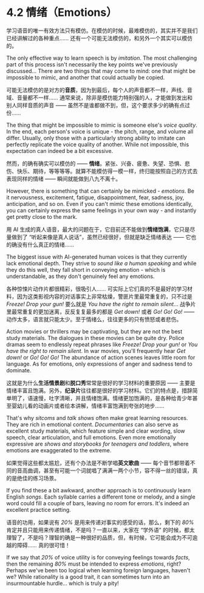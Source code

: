 # 4.2 情绪（Emotions）

学习语音的唯一有效方法只有模仿。在模仿的时候，最难模仿的，其实并不是我们已经讲解过的各种重点…… 还有一个可能无法模仿的，和另外一个其实可以模仿的。

The only effective way to learn speech is by *imitation*. The most challenging part of this process isn't necessarily the key points we've previously discussed... There are two things that may come to mind: one that might be impossible to mimic, and another that could actually be copied.

可能无法模仿的是对方的**音质**，因为到最后，每个人的声音都不一样，声线、音域、音量都不一样…… 通常来说，除非是模仿能力特别强的人，才能做到发出和别人同样音质的声音 —— 虽然不是谁都做不到，但，这个要求多少的确有点过份……

The thing that might be impossible to mimic is someone else's *voice quality*. In the end, each person's voice is unique - the pitch, range, and volume all differ. Usually, only those with a particularly strong ability to imitate can perfectly replicate the voice quality of another. While not impossible, this expectation can indeed be a bit excessive.

然而，的确有确实可以模仿的 —— **情绪**。紧张、兴奋、疲惫、失望、恐惧、悲伤、快乐、期待，等等等等。就算不能模仿得一模一样，终归能按照自己的方式去表现同样的情绪 —— 瞬间就能做到八九不离十。

However, there is something that can certainly be mimicked - *emotions*. Be it nervousness, excitement, fatigue, disappointment, fear, sadness, joy, anticipation, and so on. Even if you can't mimic these emotions identically, you can certainly express the same feelings in your own way - and instantly get pretty close to the mark.

用 AI 生成的真人语音，最大的问题在于，它目前还不能做到**情绪饱满**，它只是尽量做到了 “听起来像是真人说话”，虽然已经很好，但就是缺乏情绪表达 —— 它也的确没有什么真正的情绪……

The biggest issue with AI-generated human voices is that they currently lack emotional depth. They strive to *sound like a human speaking* and while they do this well, they fall short in conveying emotion - which is understandable, as they don't genuinely feel any emotions.

各种惊悚片动作片都很精彩，很吸引人…… 可实际上它们真的不是最好的学习材料，因为这类影视内容的对话事实上非常枯燥，警匪片里最常重复的，只不过是 *Freeze! Drop your gun!* 要么就是 *You have the right to remain silent*... 战争片里最常重复的更加迷离，反反复复最多的都是 *Get down!* 或者 *Go! Go! Go!* —— 动作太多，语言就只能太少。至于情绪么，往往更多的只有愤怒或者悲伤。

Action movies or thrillers may be captivating, but they are not the best study materials. The dialogues in these movies can be quite dry. Police dramas seem to endlessly repeat phrases like *Freeze! Drop your gun!* or *You have the right to remain silent*. In war movies, you'll frequently hear *Get down!* or *Go! Go! Go!* The abundance of action scenes leaves little room for language. As for emotions, only expressions of anger and sadness tend to dominate.

这就是为什么**生活情景剧**和**脱口秀**常常是很好的学习材料的重要原因 —— 主要是情绪丰富且饱满。另外，**纪录片**往往都是很好的学习材料。它们的特点是，措辞简单明了，语速慢，吐字清晰，并且情绪饱满。情绪更加饱满的，是各种给青少年甚至婴幼儿看的动画片或者绘本讲解，情绪丰富饱满到夸张的地步……

That's why *sitcoms* and *talk shows* often make great learning resources. They are rich in emotional content. *Documentaries* can also serve as excellent study materials, which feature simple and clear wording, slow speech, clear articulation, and full emotions. Even more emotionally expressive are *shows and storybooks for teenagers and toddlers*, where emotions are exaggerated to the extreme.

如果觉得这些都太尴尬，还有个办法是不断学唱**英文歌曲** —— 每个音节都带着不同的音高曲调，甚至有可能一个词就唱了满满一两个小节，容不得一丝的错误，真的是绝佳的练习场景。

If you find these a bit awkward, another approach is to continuously learn English *songs*. Each syllable carries a different tone or melody, and a single word could fill a couple of bars, leaving no room for errors. It's indeed an excellent practice setting.

语音的功用，如果说有 *20%* 是用来传递对事实的感受的话，那么，剩下的 *80%* 肯定并且只能用来传递情绪，不是吗？一直以来，大家在 “学外语” 的时候，都太理智了，不是吗？理智的确是一种很好的品质，但，有时候，它可能会成为不可逾越的障碍…… 真的很可惜！

If we say that *20%* of voice utility is for conveying feelings towards *facts*, then the remaining *80%* must be intended to express *emotions*, right? Perhaps we've been too logical when learning foreign languages, haven't we? While rationality is a good trait, it can sometimes turn into an insurmountable hurdle... which is truly a pity!